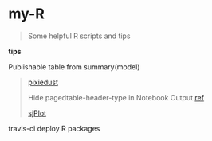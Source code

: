 # my-R
> Some helpful R scripts and tips

**tips**

Publishable table from summary(model) 

>[pixiedust](https://cran.r-project.org/web/packages/pixiedust/vignettes/pixiedust.html)
>
>Hide pagedtable-header-type in Notebook Output [ref](https://stackoverflow.com/questions/46163466/data-frame-printing-in-r-markdown-how-to-hide-column-type)
>
>[sjPlot](https://cran.r-project.org/web/packages/sjPlot/vignettes/tab_model_estimates.html)

travis-ci deploy R packages



